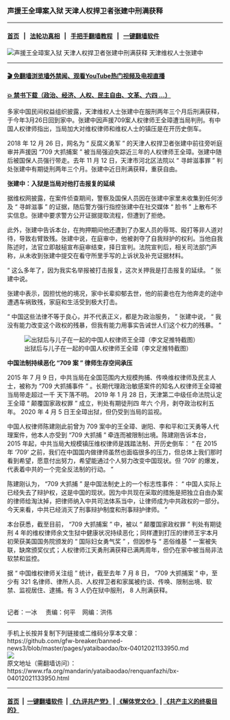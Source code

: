 ### 声援王全璋案入狱  天津人权捍卫者张建中刑满获释
------------------------

#### [首页](https://github.com/gfw-breaker/banned-news3/blob/master/README.md) &nbsp;&nbsp;|&nbsp;&nbsp; [法轮功真相](https://github.com/begood0513/basic/blob/master/README.md)  &nbsp;&nbsp;|&nbsp;&nbsp; [手把手翻墙教程](https://github.com/gfw-breaker/guides/wiki)  &nbsp;&nbsp;|&nbsp;&nbsp; [一键翻墙软件](https://github.com/gfw-breaker/nogfw/blob/master/README.md)  



<div id="headerimg">
 <img alt="声援王全璋案入狱  天津人权捍卫者张建中刑满获释" src="https://www.rfa.org/mandarin/yataibaodao/renquanfazhi/bx-04012021133950.html/@@images/214715c6-937f-490a-a0ea-dd9197be601e.jpeg" title="声援王全璋案入狱  天津人权捍卫者张建中刑满获释"/>
 <span class="lead_image_caption">
  天津维权人士张建中
 </span>
 <!-- zoomattribute -->
</div>

<hr/>


#### [ 🎬  免翻墙浏览墙外禁闻、观看YouTube热门视频及电视直播](https://github.com/gfw-breaker/HelloWorld)

#### [ 💥  禁书下载（政治、经济、人权、民主自由、文革、六四 ...）](https://github.com/gfw-breaker/books/blob/master/README.md)

<div id="storytext">
 <p>
 </p>
 <p>
  多家中国民间权益组织披露，天津维权人士张建中在服刑两年三个月后刑满获释，于今年3月26日回到家中。张建中因声援709案人权律师王全璋遭当局判刑。有中国人权律师指出，当局加大对维权律师和维权人士的镇压是在开历史倒车。
 </p>
 <p>
  <span>
   2018
  </span>
  <span>
   年
  </span>
  <span>
   12
  </span>
  <span>
   月
  </span>
  <span>
   26
  </span>
  <span>
   日，网名为
  </span>
  <span>
   “
  </span>
  <span>
   反腐义勇军
  </span>
  <span>
   ”
  </span>
  <span>
   的天津人权捍卫者张建中前往旁听庭审并声援因
  </span>
  <span>
   “709
  </span>
  <span>
   大抓捕案
  </span>
  <span>
   ”
  </span>
  <span>
   被当局强迫失踪近三年的人权律师王全璋。张建中随后被国保人员强行带走。去年
  </span>
  <span>
   11
  </span>
  <span>
   月
  </span>
  <span>
   12
  </span>
  <span>
   日，天津市河北区法院以
  </span>
  <span>
   “
  </span>
  <span>
   寻衅滋事罪
  </span>
  <span>
   ”
  </span>
  <span>
   判处张建中有期徒刑两年三个月。张建中近日刑满获释，重获自由。
  </span>
 </p>
 <p>
  <strong>
   <span>
    张建中：入狱是当局对他打击报复的延续
   </span>
  </strong>
 </p>
 <p>
  <span>
   据维权网披露，在案件侦查期间，警察及国保人员因在张建中家里未收集到任何涉及
  </span>
  <span>
   “
  </span>
  <span>
   寻衅滋事
  </span>
  <span>
   ”
  </span>
  <span>
   的证据，随后警方强行指控张建中在社交媒体
  </span>
  <span>
   “
  </span>
  <span>
   脸书
  </span>
  <span>
   ”
  </span>
  <span>
   上散布不实信息。张建中要求警方公开证据提取流程，但遭到了拒绝。
  </span>
 </p>
 <p>
  <span>
   此外，张建中告诉本台，在拘押期间他还遭到了办案人员的辱骂、殴打等非人道对待，导致右臂致残。张建中说，在庭审中，他被剥夺了自我辩护的权利。当他自我陈述时，法官立即敲槌宣布庭审结束，择日宣判。法院宣判后，相关司法部门声称，从未收到张建中提交在看守所里手写的上诉状及补充证据材料。
  </span>
 </p>
 <p>
  <span>
   “
  </span>
  <span>
   这么多年了，因为我实名举报被打击报复，这次关押我是打击报复的延续。
  </span>
  <span>
   ”
  </span>
  <span>
   张建中说。
  </span>
 </p>
 <p>
  <span>
   张建中表示，因担忧他的境况，家中长辈抑郁去世，他的前妻也在为他奔走的途中遭遇车祸致残，家庭和生活受到极大打击。
  </span>
 </p>
 <p>
  <span>
   “
  </span>
  <span>
   中国这些法律不等于良心，并不代表正义，都是为政治服务，
  </span>
  <span>
   ”
  </span>
  <span>
   张建中说，
  </span>
  <span>
   “
  </span>
  <span>
   我没有能力改变这个政权的残暴，但我有能力用事实告诫世人们这个权力的残暴。
  </span>
  <span>
   ”
  </span>
 </p>
 <p>
  <span>
   <figure class="image-richtext image-inline captioned" style="width:620px;">
    <img alt="出狱后与儿子在一起的中国人权律师王全璋（李文足推特截图）" src="https://www.rfa.org/mandarin/yataibaodao/renquanfazhi/bx-04012021133950.html/bx0401a.jpg/@@images/b49c8d5a-d109-42ad-9430-961f17454cdd.jpeg" title="bx0401a.jpg"/>
    <figcaption class="image-caption">
     出狱后与儿子在一起的中国人权律师王全璋（李文足推特截图）
    </figcaption>
    <small>
    </small>
   </figure>
  </span>
 </p>
 <p>
  <strong>
   <span>
    中国法制持续恶化
   </span>
  </strong>
  <strong>
   <span>
    <span>
    </span>
   </span>
  </strong>
  <strong>
   “709
  </strong>
  <strong>
   <span>
    案
   </span>
  </strong>
  <strong>
   <span>
    ”
   </span>
  </strong>
  <strong>
   <span>
    律师生存空间承压
   </span>
  </strong>
 </p>
 <p>
  <span>
   2015
  </span>
  <span>
   年
  </span>
  <span>
   7
  </span>
  <span>
   月
  </span>
  <span>
   9
  </span>
  <span>
   日，中共当局在全国范围内大规模拘捕、传唤维权律师及民主人士，被称为
  </span>
  <span>
   “709
  </span>
  <span>
   大抓捕事件
  </span>
  <span>
   ”
  </span>
  <span>
   。长期代理政治敏感案件的知名人权律师王全璋被当局带走超过一千
  </span>
  <span>
  </span>
  <span>
   天下落不明。
  </span>
  <span>
   2019
  </span>
  <span>
   年
  </span>
  <span>
   1
  </span>
  <span>
   月
  </span>
  <span>
   28
  </span>
  <span>
   日，天津第二中级任命法院认定王全璋
  </span>
  <span>
   “
  </span>
  <span>
   颠覆国家政权罪
  </span>
  <span>
   ”
  </span>
  <span>
   成立，判处有期徒刑四
  </span>
  <span>
  </span>
  <span>
   年六
  </span>
  <span>
  </span>
  <span>
   个月，剥夺政治权利五
  </span>
  <span>
  </span>
  <span>
   年。
  </span>
  <span>
   2020
  </span>
  <span>
   年
  </span>
  <span>
   4
  </span>
  <span>
   月
  </span>
  <span>
   5
  </span>
  <span>
   日王全璋出狱，但仍受到当局的监视。
  </span>
 </p>
 <p>
  <span>
   中国人权律师陈建刚此前曾为
  </span>
  <span>
   709
  </span>
  <span>
   案中的王全璋、谢阳、李和平和江天勇等人代理案件，他本人亦受到
  </span>
  <span>
   “709
  </span>
  <span>
   大抓捕
  </span>
  <span>
   ”
  </span>
  <span>
   牵连而被限制出境。陈建刚告诉本台，
  </span>
  <span>
   2015
  </span>
  <span>
   年起，中共当局大规模镇压维权律师是践踏法制、开历史倒车：
  </span>
  <span>
   “
  </span>
  <span>
   在
  </span>
  <span>
   2015
  </span>
  <span>
   年
  </span>
  <span>
   ‘709’
  </span>
  <span>
   之前，我们在中国国内做律师虽然也面临很多的压力，但总体上我们那时看到希望，愿意付出努力，希望能通过个人努力改变中国现状。但
  </span>
  <span>
   ‘709’
  </span>
  <span>
   的爆发，代表着中共的一个完全反法制的行动。
  </span>
  <span>
   ”
  </span>
 </p>
 <p>
  <span>
   陈建刚认为，
  </span>
  <span>
   “709
  </span>
  <span>
   大抓捕
  </span>
  <span>
   ”
  </span>
  <span>
   是中国法制史上的一个标志性事件：
  </span>
  <span>
   “
  </span>
  <span>
   中国人实际上已经失去了辩护权，这是中国的现状。因为中共现在采取的措施是把独立自由办案的律师给淘汰掉，把律师纳入中共司法体系当中，让律师成为中共政权的一部分。今天来看，中共已经消灭了刑事辩护制度和刑事辩护律师。
  </span>
  <span>
   ”
  </span>
 </p>
 <p>
  <span>
   本台获悉，截至目前，
  </span>
  <span>
   “709
  </span>
  <span>
   大抓捕案
  </span>
  <span>
   ”
  </span>
  <span>
   中，被以
  </span>
  <span>
   “
  </span>
  <span>
   颠覆国家政权罪
  </span>
  <span>
   ”
  </span>
  <span>
   判处有期徒刑
  </span>
  <span>
   4
  </span>
  <span>
   年的维权律师余文生狱中健康状况持续恶化；同样遭到打压的律师王宇本月初荣获美国国务院颁发的
  </span>
  <span>
   “
  </span>
  <span>
   国际妇女勇气奖
  </span>
  <span>
   ”
  </span>
  <span>
   ，但因参与
  </span>
  <span>
   “
  </span>
  <span>
   恶俗维基
  </span>
  <span>
   ”
  </span>
  <span>
   一案被失联，缺席颁奖仪式；人权律师江天勇刑满获释已满两周年，但仍在家中被当局非法软禁和监控。
  </span>
 </p>
 <p>
  <span>
   据
  </span>
  <span>
   “
  </span>
  <span>
   中国维权律师关注组
  </span>
  <span>
   ”
  </span>
  <span>
   统计，截至去年
  </span>
  <span>
   7
  </span>
  <span>
   月
  </span>
  <span>
   8
  </span>
  <span>
   日，
  </span>
  <span>
   “709
  </span>
  <span>
   大抓捕案
  </span>
  <span>
   ”
  </span>
  <span>
   中，至少有
  </span>
  <span>
   321
  </span>
  <span>
   名律师、律所人员、人权捍卫者和家属被约谈、传唤、限制出境、软禁、监视居住、逮捕。有
  </span>
  <span>
   3
  </span>
  <span>
   人仍在狱中服刑，
  </span>
  <span>
   8
  </span>
  <span>
   人刑满获释。
  </span>
 </p>
 <p>
  <br/>
  记者：一冰     责编：何平    网编：洪伟
 </p>
</div>

<hr/>
手机上长按并复制下列链接或二维码分享本文章：<br/>
https://github.com/gfw-breaker/banned-news3/blob/master/pages/yataibaodao/bx-04012021133950.md <br/>
<a href='https://github.com/gfw-breaker/banned-news3/blob/master/pages/yataibaodao/bx-04012021133950.md'><img src='https://github.com/gfw-breaker/banned-news3/blob/master/pages/yataibaodao/bx-04012021133950.md.png'/></a> <br/>
原文地址（需翻墙访问）：https://www.rfa.org/mandarin/yataibaodao/renquanfazhi/bx-04012021133950.html


------------------------
#### [首页](https://github.com/gfw-breaker/banned-news3/blob/master/README.md) &nbsp;|&nbsp; [一键翻墙软件](https://github.com/gfw-breaker/nogfw/blob/master/README.md) &nbsp;| [《九评共产党》](https://github.com/gfw-breaker/9ping.md/blob/master/README.md#九评之一评共产党是什么) | [《解体党文化》](https://github.com/gfw-breaker/jtdwh.md/blob/master/README.md) | [《共产主义的终极目的》](https://github.com/gfw-breaker/gczydzjmd.md/blob/master/README.md)


<img src='http://gfw-breaker.win/banned-news3/pages/yataibaodao/bx-04012021133950.md' width='0px' height='0px'/>